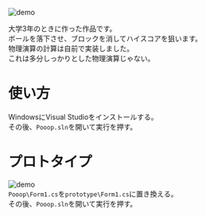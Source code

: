 ![demo](https://github.com/wakewakame/Pooop/blob/master/demo/demo.gif?raw=true)  

大学3年のときに作った作品です。  
ボールを落下させ、ブロックを消してハイスコアを狙います。  
物理演算の計算は自前で実装しました。  
これは多分しっかりとした物理演算じゃない。  

# 使い方
WindowsにVisual Studioをインストールする。  
その後、`Pooop.sln`を開いて実行を押す。  

# プロトタイプ
![demo](https://github.com/wakewakame/Pooop/blob/master/demo/prototype.gif?raw=true)  
`Pooop\Form1.cs`を`prototype\Form1.cs`に置き換える。  
その後、`Pooop.sln`を開いて実行を押す。  